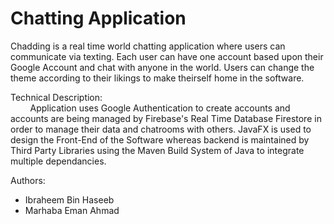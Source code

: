 # Chatting Application

Chadding is a real time world chatting application where users can communicate via texting. Each user can have one account based upon their Google Account and chat with anyone in the world. Users can change the theme according to their likings to make theirself home in the software.

Technical Description:<br />
          Application uses Google Authentication to create accounts and accounts are being managed by Firebase's Real Time Database Firestore in order to manage their data and chatrooms with others. JavaFX is used to design the Front-End of the Software whereas backend is maintained by Third Party Libraries using the Maven Build System of Java to integrate multiple dependancies.

Authors:
  - Ibraheem Bin Haseeb
  - Marhaba Eman Ahmad
